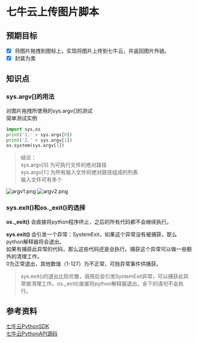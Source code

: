 # 七牛云上传图片脚本

## 预期目标
- [x] 将图片拖拽到图标上，实现将图片上传到七牛云，并返回图片外链。
- [x] 封装为类

## 知识点
### sys.argv[]的用法
对图片拖拽所使用的sys.argv[]的测试  
简单测试实例  
```python
import sys,os  
print('1.' + sys.argv[0])
print('2.' + sys.argv[1])
os.system(sys.argv[1])
```

> 结论：  
sys.argv[0] 为可执行文件的绝对路径  
sys.argv[1:] 为所有输入文件的绝对路径组成的列表  
输入文件可有多个

![argv1.png](http://okt3vzszu.bkt.clouddn.com/img/argv1)
![argv2.png](http://okt3vzszu.bkt.clouddn.com/img/argv2)


### sys.exit()和os._exit()的选择

**os._exit()** 会直接将python程序终止，之后的所有代码都不会继续执行。

**sys.exit()** 会引发一个异常：SystemExit，如果这个异常没有被捕获，那么python解释器将会退出。  
如果有捕获此异常的代码，那么这些代码还是会执行。捕获这个异常可以做一些额外的清理工作。  
0为正常退出，其他数值（1-127）为不正常，可抛异常事件供捕获。

> sys.exit()的退出比较优雅，调用后会引发SystemExit异常，可以捕获此异常做清理工作。os._exit()直接将python解释器退出，余下的语句不会执行。

## 参考资料
[七牛云PythonSDK](https://developer.qiniu.com/kodo/sdk/1242/python)  
[七牛云PythonAPI源码](https://github.com/qiniu/python-sdk)

